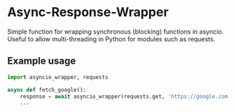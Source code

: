 # Async-Response-Wrapper
Simple function for wrapping synchronous (blocking) functions in asyncio. Useful to allow multi-threading in Python for modules such as requests.

## Example usage
```py
import asyncio_wrapper, requests

async def fetch_google():
    response = await asyncio_wrapper(requests.get, 'https://google.com', *args, **kwargs)
    ...
```
